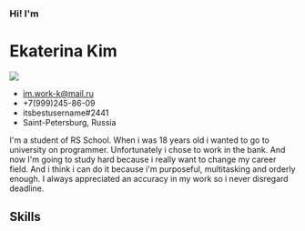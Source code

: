 ### Hi! I'm
# Ekaterina Kim

<image src="\images\file.jpg">

- <im.work-k@mail.ru>
- +7(999)245-86-09
- itsbestusername#2441
- Saint-Petersburg, Russia

I'm a student of RS School. When i was 18 years old i wanted to go to university on programmer. Unfortunately i chose to work in the bank. And now I'm going to study hard because i really want to change my career field. And i think i can do it because i'm purposeful, multitasking and orderly enough. I always appreciated an accuracy in my work so i never disregard deadline. 

## Skills